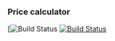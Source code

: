 ### Price calculator
[![Build Status](https://phpci.marcel-strahl.de/build-status/image/7)
[![Build Status](https://travis-ci.org/Dropelikeit/PriceCalculator.svg?branch=master)](https://travis-ci.org/Dropelikeit/PriceCalculator)